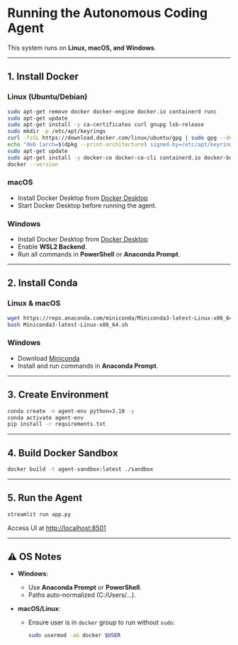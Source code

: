 # Running the Autonomous Coding Agent

This system runs on **Linux, macOS, and Windows**.

---

## 1. Install Docker

### Linux (Ubuntu/Debian)
```bash
sudo apt-get remove docker docker-engine docker.io containerd runc
sudo apt-get update
sudo apt-get install -y ca-certificates curl gnupg lsb-release
sudo mkdir -p /etc/apt/keyrings
curl -fsSL https://download.docker.com/linux/ubuntu/gpg | sudo gpg --dearmor -o /etc/apt/keyrings/docker.gpg
echo "deb [arch=$(dpkg --print-architecture) signed-by=/etc/apt/keyrings/docker.gpg] https://download.docker.com/linux/ubuntu $(lsb_release -cs) stable" | sudo tee /etc/apt/sources.list.d/docker.list > /dev/null
sudo apt-get update
sudo apt-get install -y docker-ce docker-ce-cli containerd.io docker-buildx-plugin docker-compose-plugin
docker --version
```

### macOS
- Install Docker Desktop from [Docker Desktop](https://www.docker.com/products/docker-desktop)
- Start Docker Desktop before running the agent.

### Windows
- Install Docker Desktop from [Docker Desktop](https://www.docker.com/products/docker-desktop)
- Enable **WSL2 Backend**.
- Run all commands in **PowerShell** or **Anaconda Prompt**.

---

## 2. Install Conda

### Linux & macOS
```bash
wget https://repo.anaconda.com/miniconda/Miniconda3-latest-Linux-x86_64.sh
bash Miniconda3-latest-Linux-x86_64.sh
```

### Windows
- Download [Miniconda](https://docs.anaconda.com/free/miniconda/)
- Install and run commands in **Anaconda Prompt**.

---

## 3. Create Environment
```bash
conda create -n agent-env python=3.10 -y
conda activate agent-env
pip install -r requirements.txt
```

---

## 4. Build Docker Sandbox
```bash
docker build -t agent-sandbox:latest ./sandbox
```

---

## 5. Run the Agent
```bash
streamlit run app.py
```
Access UI at [http://localhost:8501](http://localhost:8501)

---

## ⚠️ OS Notes
- **Windows**:
  - Use **Anaconda Prompt** or **PowerShell**.
  - Paths auto-normalized (C:/Users/...).

- **macOS/Linux**:
  - Ensure user is in `docker` group to run without `sudo`:
    ```bash
    sudo usermod -aG docker $USER
    ```
